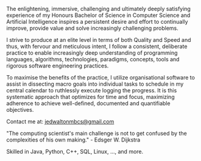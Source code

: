 The enlightening, immersive, challenging and ultimately deeply satisfying experience of my Honours Bachelor of Science in Computer Science and Artificial Intelligence inspires a persistent desire and effort to continually improve, provide value and solve increasingly challenging problems.

I strive to produce at an elite level in terms of both Quality and Speed and thus, with fervour and meticulous intent, I follow a consistent, deliberate practice to enable increasingly deep understanding of programming languages, algorithms, technologies, paradigms, concepts, tools and rigorous software engineering practices.

To maximise the benefits of the practice, I utilize organisational software to assist in dissecting macro goals into individual tasks to schedule in my central calendar to ruthlessly execute logging the progress. It is this systematic approach that optimizes for time and focus, maximizing adherence to achieve well-defined, documented and quantifiable objectives.

Contact me at: jedwaltonmbcs@gmail.com 

"The computing scientist's main challenge is not to get confused by the complexities of his own making." - Edsger W. Dijkstra

Skilled in Java, Python, C++, SQL, Linux, ..., and more.
